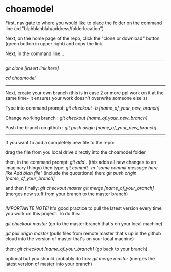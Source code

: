 # choamodel

First, navigate to where you would like to place the folder on the command line (cd "blahblahblah/address/folderlocation")

Next, on the home page of the repo, click the "clone or download" button (green button in upper right) and copy the link.

Next, in the command line...

*********************************

*git clone [insert link here]*

*cd choamodel*

*********************************

Next, create your own branch (this is in case 2 or more ppl work on it at the same time- it ensures your work doesn't overwrite someone else's)

Type into command prompt:
*git checkout -b [name_of_your_new_branch]*

Change working branch :
*git checkout [name_of_your_new_branch]*

Push the branch on github :
*git push origin [name_of_your_new_branch]*

*********************************

If you want to add a completely new file to the repo:

drag the file from you local drive directly into the choamodel folder

then, in the command prompt:
*git add .* (this adds all new changes to an imaginary thingy)
then type:
*git commit -m "some commit message here like Add blah file"* (include the quotations)
then:
*git push origin [name_of_your_branch]*

and then finally:
*git checkout master*
*git merge [name_of_your_branch]* (merges new stuff from your branch to the master branch)

*********************************

*IMPORTANTE NOTE!* It's good practice to pull the latest version every time you work on this project. 
To do this:

*git checkout master* (go to the master branch that's on your local machine)

*git pull origin master* (pulls files from remote master that's up in the github cloud into the version of master that's on your local machine)

then:
*git checkout [name_of_your_branch]* (go back to your branch)

optional but you should probably do this:
*git merge master* (merges the latest version of master into your branch)



